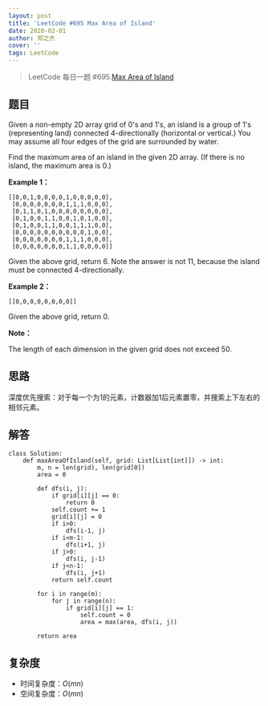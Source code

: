 ```yaml
---
layout: post
title: 'LeetCode #695 Max Area of Island'
date: 2020-02-01
author: 郑之杰
cover: ''
tags: LeetCode
---
```


> LeetCode 每日一题 #695.[Max Area of Island](https://leetcode-cn.com/problems/max-area-of-island/)

## 题目
Given a non-empty 2D array grid of 0's and 1's, an island is a group of 1's (representing land) connected 4-directionally (horizontal or vertical.) You may assume all four edges of the grid are surrounded by water.

Find the maximum area of an island in the given 2D array. (If there is no island, the maximum area is 0.)

**Example 1：**

```
[[0,0,1,0,0,0,0,1,0,0,0,0,0],
 [0,0,0,0,0,0,0,1,1,1,0,0,0],
 [0,1,1,0,1,0,0,0,0,0,0,0,0],
 [0,1,0,0,1,1,0,0,1,0,1,0,0],
 [0,1,0,0,1,1,0,0,1,1,1,0,0],
 [0,0,0,0,0,0,0,0,0,0,1,0,0],
 [0,0,0,0,0,0,0,1,1,1,0,0,0],
 [0,0,0,0,0,0,0,1,1,0,0,0,0]]
```
Given the above grid, return 6. Note the answer is not 11, because the island must be connected 4-directionally.

**Example 2：**

```
[[0,0,0,0,0,0,0,0]]
```
Given the above grid, return 0.

**Note：**

The length of each dimension in the given grid does not exceed 50.

## 思路
深度优先搜索：对于每一个为1的元素，计数器加1后元素置零，并搜索上下左右的相邻元素。

## 解答
```
class Solution:
    def maxAreaOfIsland(self, grid: List[List[int]]) -> int:
        m, n = len(grid), len(grid[0])
        area = 0
                
        def dfs(i, j):
            if grid[i][j] == 0:
                return 0
            self.count += 1
            grid[i][j] = 0
            if i>0:
                dfs(i-1, j)
            if i<m-1:
                dfs(i+1, j)
            if j>0:
                dfs(i, j-1)
            if j<n-1:
                dfs(i, j+1)
            return self.count
    
        for i in range(m):
            for j in range(n):
                if grid[i][j] == 1:
                    self.count = 0
                    area = max(area, dfs(i, j))

        return area
```

## 复杂度
- 时间复杂度：$O(mn)$
- 空间复杂度：$O(mn)$

